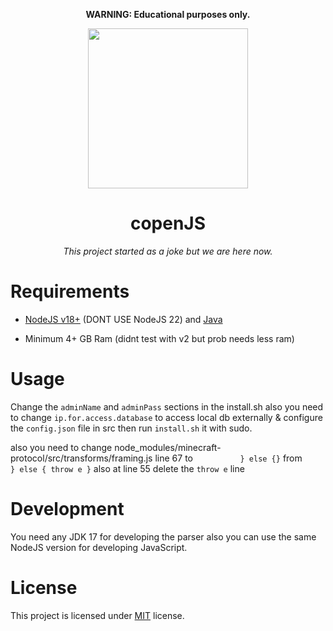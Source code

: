 <p align="center"><b>WARNING: Educational purposes only.</b></p>
<p align="center">
  <img src="https://user-images.githubusercontent.com/60201017/229349090-f355267d-01dc-4fd7-a30a-5de319315140.png", width="256" height="256" />
</p>
<h1 align="center"> copenJS </h1>
<p align="center"><i>This project started as a joke but we are here now.</i></p>

# Requirements 
- [NodeJS v18+](https://nodejs.org/en/download) (DONT USE NodeJS 22) and [Java](https://www.java.com/tr/download/)

- Minimum 4+ GB Ram (didnt test with v2 but prob needs less ram)

# Usage

Change the `adminName` and `adminPass` sections in the install.sh also you need to change `ip.for.access.database` to access local db externally & configure the `config.json` file in src then run `install.sh` it with sudo.

also you need to change node_modules/minecraft-protocol/src/transforms/framing.js line 67 to `          } else {}` from `          } else { throw e }` also at line 55 delete the `throw e` line

# Development
You need any JDK 17 for developing the parser also you can use the same NodeJS version for developing JavaScript.

# License
This project is licensed under [MIT](https://opensource.org/licenses/MIT) license.
